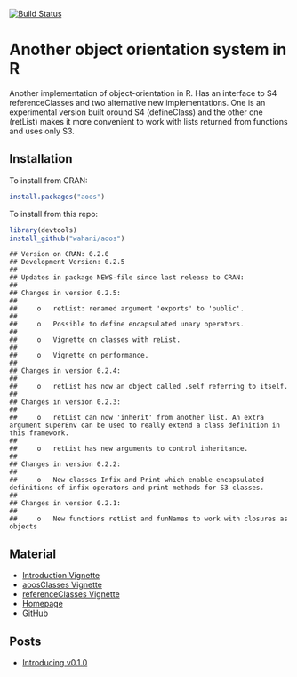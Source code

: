 [![Build Status](https://travis-ci.org/wahani/aoos.png?branch=master)](https://travis-ci.org/wahani/aoos)

# Another object orientation system in R
Another implementation of object-orientation in R. Has an 
  interface to S4 referenceClasses and two alternative new implementations. One 
  is an experimental version built oround S4 (defineClass) and the other one 
  (retList) makes it more convenient to work with lists returned from functions 
  and uses only S3.

## Installation
To install from CRAN:

```r
install.packages("aoos")
```

To install from this repo:

```r
library(devtools)
install_github("wahani/aoos")
```


```
## Version on CRAN: 0.2.0 
## Development Version: 0.2.5 
## 
## Updates in package NEWS-file since last release to CRAN:
## 
## Changes in version 0.2.5:
## 
##     o   retList: renamed argument 'exports' to 'public'.
## 
##     o   Possible to define encapsulated unary operators.
## 
##     o   Vignette on classes with reList.
## 
##     o   Vignette on performance.
## 
## Changes in version 0.2.4:
## 
##     o   retList has now an object called .self referring to itself.
## 
## Changes in version 0.2.3:
## 
##     o   retList can now 'inherit' from another list. An extra argument superEnv can be used to really extend a class definition in this framework.
## 
##     o   retList has new arguments to control inheritance. 
## 
## Changes in version 0.2.2:
## 
##     o   New classes Infix and Print which enable encapsulated definitions of infix operators and print methods for S3 classes.
## 
## Changes in version 0.2.1:
## 
##     o   New functions retList and funNames to work with closures as objects
```

## Material

- [Introduction Vignette](https://wahani.github.io/aoos/vignettes/Introduction.html)
- [aoosClasses Vignette](https://wahani.github.io/aoos/vignettes/aoosClasses.html)
- [referenceClasses Vignette](https://wahani.github.io/aoos/vignettes/referenceClasses.html)
- [Homepage](https://wahani.github.io/aoos)
- [GitHub](https://github.com/wahani/aoos)

## Posts

- [Introducing v0.1.0](http://wahani.github.io/2015/01/Introducing-Another-Object-Orientation-System/)

